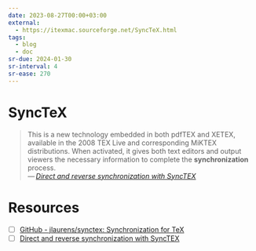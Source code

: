 ```yaml
---
date: 2023-08-27T00:00+03:00
external:
  - https://itexmac.sourceforge.net/SyncTeX.html
tags:
  - blog
  - doc
sr-due: 2024-01-30
sr-interval: 4
sr-ease: 270
---
```


# SyncTeX

> This is a new technology embedded in both pdfTEX
and XETEX, available in the 2008 TEX Live and corresponding MiKTEX
distributions. When activated, it gives both text editors and output viewers the
necessary information to complete the **synchronization** process.\
> — <cite>[Direct and reverse synchronization with SyncTEX](https://tug.org/TUGboat/tb29-3/tb93laurens.pdf)</cite>

# Resources

- [ ] [GitHub - jlaurens/synctex: Synchronization for TeX](https://github.com/jlaurens/synctex)
- [ ] [Direct and reverse synchronization with SyncTEX](https://tug.org/TUGboat/tb29-3/tb93laurens.pdf)
